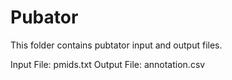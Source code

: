 # Pubator

This folder contains pubtator input and output files.

Input File: pmids.txt
Output File: annotation.csv
